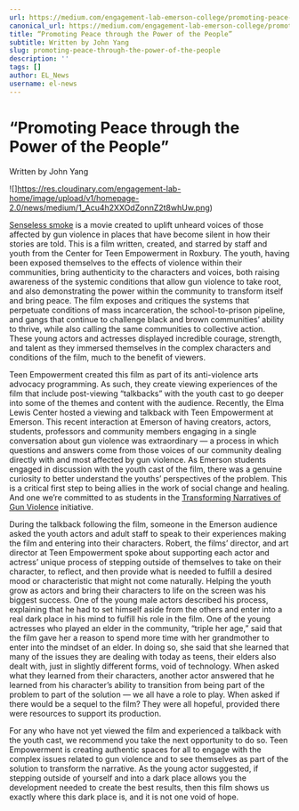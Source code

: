 ```yaml
---
url: https://medium.com/engagement-lab-emerson-college/promoting-peace-through-the-power-of-the-people-1889a4ecc59a
canonical_url: https://medium.com/engagement-lab-emerson-college/promoting-peace-through-the-power-of-the-people-1889a4ecc59a
title: “Promoting Peace through the Power of the People”
subtitle: Written by John Yang
slug: promoting-peace-through-the-power-of-the-people
description: ''
tags: []
author: EL_News
username: el-news
---
```


# “Promoting Peace through the Power of the People”

Written by John Yang

![]https://res.cloudinary.com/engagement-lab-home/image/upload/v1/homepage-2.0/news/medium/1_Acu4h2XXOdZonnZ2t8whUw.png)

[Senseless smoke](https://teenempowerment.org/senseless-smoke/) is a movie created to uplift unheard voices of those affected by gun violence in places that have become silent in how their stories are told. This is a film written, created, and starred by staff and youth from the Center for Teen Empowerment in Roxbury. The youth, having been exposed themselves to the effects of violence within their communities, bring authenticity to the characters and voices, both raising awareness of the systemic conditions that allow gun violence to take root, and also demonstrating the power within the community to transform itself and bring peace. The film exposes and critiques the systems that perpetuate conditions of mass incarceration, the school-to-prison pipeline, and gangs that continue to challenge black and brown communities’ ability to thrive, while also calling the same communities to collective action. These young actors and actresses displayed incredible courage, strength, and talent as they immersed themselves in the complex characters and conditions of the film, much to the benefit of viewers.

Teen Empowerment created this film as part of its anti-violence arts advocacy programming. As such, they create viewing experiences of the film that include post-viewing “talkbacks” with the youth cast to go deeper into some of the themes and content with the audience. Recently, the Elma Lewis Center hosted a viewing and talkback with Teen Empowerment at Emerson. This recent interaction at Emerson of having creators, actors, students, professors and community members engaging in a single conversation about gun violence was extraordinary — a process in which questions and answers come from those voices of our community dealing directly with and most affected by gun violence. As Emerson students engaged in discussion with the youth cast of the film, there was a genuine curiosity to better understand the youths’ perspectives of the problem. This is a critical first step to being allies in the work of social change and healing. And one we’re committed to as students in the [Transforming Narratives of Gun Violence](https://www.transformnarratives.org/) initiative.

During the talkback following the film, someone in the Emerson audience asked the youth actors and adult staff to speak to their experiences making the film and entering into their characters. Robert, the films’ director, and art director at Teen Empowerment spoke about supporting each actor and actress’ unique process of stepping outside of themselves to take on their character, to reflect, and then provide what is needed to fulfill a desired mood or characteristic that might not come naturally. Helping the youth grow as actors and bring their characters to life on the screen was his biggest success. One of the young male actors described his process, explaining that he had to set himself aside from the others and enter into a real dark place in his mind to fulfill his role in the film. One of the young actresses who played an elder in the community, “triple her age,” said that the film gave her a reason to spend more time with her grandmother to enter into the mindset of an elder. In doing so, she said that she learned that many of the issues they are dealing with today as teens, their elders also dealt with, just in slightly different forms, void of technology. When asked what they learned from their characters, another actor answered that he learned from his character’s ability to transition from being part of the problem to part of the solution — we all have a role to play. When asked if there would be a sequel to the film? They were all hopeful, provided there were resources to support its production.

For any who have not yet viewed the film and experienced a talkback with the youth cast, we recommend you take the next opportunity to do so. Teen Empowerment is creating authentic spaces for all to engage with the complex issues related to gun violence and to see themselves as part of the solution to transform the narrative. As the young actor suggested, if stepping outside of yourself and into a dark place allows you the development needed to create the best results, then this film shows us exactly where this dark place is, and it is not one void of hope.
